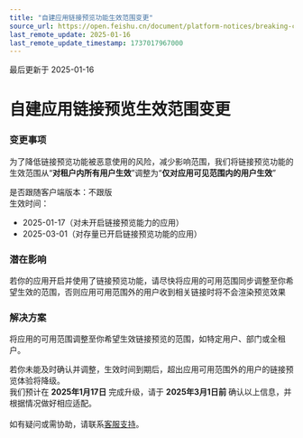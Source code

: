 ```yaml
---
title: "自建应用链接预览功能生效范围变更"
source_url: https://open.feishu.cn/document/platform-notices/breaking-change/effective-scope-change-for-link-preview-feature
last_remote_update: 2025-01-16
last_remote_update_timestamp: 1737017967000
---
```

最后更新于 2025-01-16

# 自建应用链接预览生效范围变更
### 变更事项
为了降低链接预览功能被恶意使用的风险，减少影响范围，我们将链接预览功能的生效范围从“**对租户内所有用户生效**”调整为“**仅对应用可见范围内的用户生效**”

是否跟随客户端版本：不跟版<br> 
生效时间：
- 2025-01-17（对未开启链接预览能力的应用）
- 2025-03-01（对存量已开启链接预览功能的应用）<br> 

### 潜在影响
若你的应用开启并使用了链接预览功能，请尽快将应用的可用范围同步调整至你希望生效的范围，否则应用可用范围外的用户收到相关链接时将不会渲染预览效果

### 解决方案
将应用的可用范围调整至你希望生效链接预览的范围，如特定用户、部门或全租户。<br>

若你未能及时确认并调整，生效时间到期后，超出应用可用范围外的用户的链接预览体验将降级。<br>
我们预计在 **2025年1月17日** 完成升级，请于 **2025年3月1日前** 确认以上信息，并根据情况做好相应适配。<br>
<br> 如有疑问或需协助，请联系[客服支持](https://applink.feishu.cn/client/helpdesk/open?id=6626260912531570952)。
